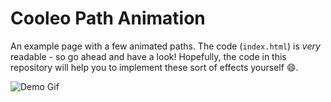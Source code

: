 # Cooleo Path Animation

An example page with a few animated paths. The code (`index.html`) is *very*
readable - so go ahead and have a look! Hopefully, the code in this repository
will help you to implement these sort of effects yourself :smile:.

![Demo Gif](http://i.imgur.com/kU6Ha96.gifv)
